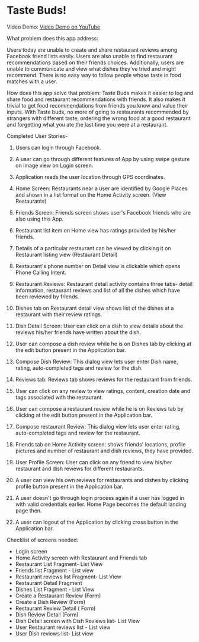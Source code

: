 Taste Buds!
=========

Video Demo:
<a href="http://youtu.be/vJrj7V7bQWs">Video Demo on YouTube</a>


What problem does this app address: 

Users today are unable to create and share restaurant reviews among Facebook friend lists easily.
Users are also unable to find restaurant recommendations based on their friends choices.
Additionally, users are unable to communicate and view what dishes they’ve tried and might recommend.
There is no easy way to follow people whose taste in food matches with a user.


How does this app solve that problem: 
Taste Buds makes it easier to log and share food and restaurant recommendations with friends. It also makes it trivial to get food recommendations from friends you know and value their inputs. With Taste buds, no more of going to restaurants recommended by strangers with different taste, ordering the wrong food at a good restaurant and forgetting what you ate the last time you were at a restaurant.


Completed User Stories-

1. Users can login through Facebook.

2. A user can go through different features of App by using swipe gesture on image view on Login screen.

3. Application reads the user location through GPS coordinates.

4. Home Screen: Restaurants near a user are identified by Google Places and shown in a list format on the Home Activity screen. (View Restaurants)

5. Friends Screen: Friends screen shows user's Facebook friends who are also using this App.

6. Restaurant list item on Home view has ratings provided by his/her friends.

7. Details of a particular restaurant can be viewed by clicking it on Restaurant listing view (Restaurant Detail)

8. Restaurant's phone number on Detail view is clickable which opens Phone Calling Intent.

9. Restaurant Reviews: Restaurant detail activity contains three tabs- detail information, restaurant reviews and list of all the dishes which have been reviewed by friends. 

10. Dishes tab on Restaurant detail view shows list of the dishes at a restaurant with their review ratings.

11. Dish Detail Screen: User can click on a dish to view details about the reviews his/her friends have written about the dish.

12. User can compose a dish review while he is on Dishes tab by clicking at the edit button present in the Application bar.

13. Compose Dish Review: This dialog view lets user enter Dish name, rating, auto-completed tags and review for the dish.  

14. Reviews tab: Reviews tab shows reviews for the restaurant from friends.

15. User can click on any review to view ratings, content, creation date and tags associated with the restaurant.

16. User can compose a restaurant review while he is on Reviews tab by clicking at the edit button present in the Application bar.

17. Compose restaurant Review: This dialog view lets user enter rating, auto-completed tags and review for the restaurant.

18. Friends tab on Home Activity screen: shows friends' locations, profile pictures and number of restaurant and dish reviews, they have provided.

19. User Profile Screen: User can click on any friend to view his/her restaurant and dish reviews for different restaurants.

20. A user can view his own reviews for restaurants and dishes by clicking profile button present in the Application bar.

21. A user doesn't go through login process again if a user has logged in with valid credentials earlier. Home Page becomes the default landing page then.

22. A user can logout of the Application by clicking cross button in the Application bar. 



Checklist of screens needed: 

- Login screen
- Home Activity screen with Restaurant and Friends tab
- Restaurant List Fragment- List View
- Friends list Fragment - List view
- Restaurant reviews list Fragment- List View
- Restaurant Detail Fragment
- Dishes List Fragment - List View
- Create a Restaurant Review (Form)
- Create a Dish Review (Form)
- Restaurant Review Detail ( Form)
- Dish Review Detail (Form)
- Dish Detail screen with Dish Reviews list- List View 
- User Restaurant reviews list - List view
- User Dish reviews list- List view




